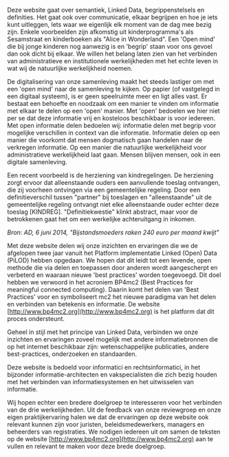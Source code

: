 Deze website gaat over semantiek, Linked Data, begrippenstelsels en definities. Het gaat ook over communicatie, elkaar begrijpen en hoe je iets kunt uitleggen, Iets waar we eigenlijk elk moment van de dag mee bezig zijn. Enkele voorbeelden zijn afkomstig uit kinderprogramma's als Sesamstraat en kinderboeken als "Alice in Wonderland". Een 'Open mind' die bij jonge kinderen nog aanwezig is en 'begrip' staan voor ons gevoel dan ook dicht bij elkaar. We willen het belang laten zien van het verbinden van administratieve en institutionele werkelijkheden met het echte leven in wat wij de natuurlijke werkelijkheid noemen.

De digitalisering van onze samenleving maakt het steeds lastiger om met een 'open mind' naar de samenleving te kijken. Op papier (of vastgelegd in een digitaal systeem), is er geen speelruimte meer en ligt alles vast. Er bestaat een behoefte en noodzaak om een manier te vinden om informatie met elkaar te delen op een 'open' manier. Met 'open' bedoelen we hier niet per se dat deze informatie vrij en kosteloos beschikbaar is voor iedereen. Met open informatie delen bedoelen wij: informatie delen met begrip voor mogelijke verschillen in context van die informatie. Informatie delen op een manier die voorkomt dat mensen dogmatisch gaan handelen naar de verkregen informatie. Op een manier die natuurlijke werkelijkheid voor administratieve werkelijkheid laat gaan. Mensen blijven mensen, ook in een digitale samenleving.

Een recent voorbeeld
is de herziening van kindregelingen. De herziening zorgt ervoor dat alleenstaande ouders een aanvullende toeslag ontvangen, die zij voorheen ontvingen via een gemeentelijke regeling. Door een definitieverschil tussen "partner" bij toeslagen en "alleenstaande" uit de gemeentelijke regeling ontvangt niet elke alleenstaande ouder echter deze toeslag [KINDREG]. "Definitiekwestie" klinkt abstract, maar voor de betrokkenen gaat het om een werkelijke achteruitgang in inkomen.

*Bron: AD, 6 juni 2014, "Bijstandsmoeders raken 240 euro per maand kwijt"*

Met deze website delen wij onze inzichten en ervaringen die we de afgelopen twee jaar vanuit het Platform implementatie Linked (Open) Data (PiLOD) hebben opgedaan. We hopen dat dit leidt tot een levende, open methode die via delen en toepassen door anderen wordt aangescherpt en verbeterd en waaraan nieuwe 'best practices' worden toegevoegd. Dit doel hebben we verwoord in het acroniem BP4mc2 (Best Practices for meaningful connected computing). Daarin komt het delen van 'Best Practices' voor en symboliseert mc2 het nieuwe paradigma van het delen en verbinden van betekenis en informatie. De website [http://www.bp4mc2.org](http://www.bp4mc2.org) is het platform dat dit proces ondersteunt.

Geheel in stijl met het principe van Linked Data, verbinden we onze inzichten en ervaringen zoveel mogelijk met andere informatiebronnen die op het internet beschikbaar zijn: wetenschappelijke publicaties, andere best-practices, onderzoeken en standaarden.</p>

Deze website is bedoeld voor informatici en rechtsinformatici, in het bijzonder informatie-architecten en vakspecialisten die zich bezig houden met het verbinden van informatiesystemen en het uitwisselen van informatie.

Wij hopen echter een bredere doelgroep te interesseren voor het verbinden van de drie werkelijkheden. Uit de feedback van onze reviewgroep en onze eigen praktijkervaring halen we dat de ervaringen op deze website ook relevant kunnen zijn voor juristen, beleidsmedewerkers, managers en beheerders van registraties. We nodigen iedereen uit om samen de teksten op de website [http://www.bp4mc2.org](http://www.bp4mc2.org) aan te vullen en relevant te maken voor deze brede doelgroep.
